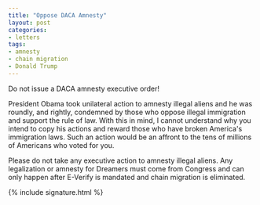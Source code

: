 ```yaml
---
title: "Oppose DACA Amnesty"
layout: post
categories:
- letters
tags:
- amnesty
- chain migration
- Donald Trump
---
```


Do not issue a DACA amnesty executive order!

President Obama took unilateral action to amnesty illegal aliens and he was roundly, and rightly, condemned by those who oppose illegal immigration and support the rule of law. With this in mind, I cannot understand why you intend to copy his actions and reward those who have broken America's immigration laws. Such an action would be an affront to the tens of millions of Americans who voted for you.

Please do not take any executive action to amnesty illegal aliens. Any legalization or amnesty for Dreamers must come from Congress and can only happen after E-Verify is mandated and chain migration is eliminated.

{% include signature.html %}
